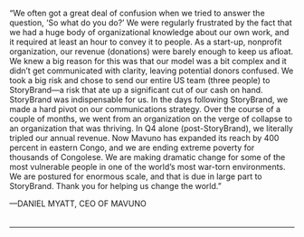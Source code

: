 “We often got a great deal of confusion when we tried to answer the question, ‘So what do you do?’
We were regularly frustrated by the fact that we had a huge body of organizational knowledge about
our own work, and it required at least an hour to convey it to people. As a start-up, nonprofit
organization, our revenue (donations) were barely enough to keep us afloat. We knew a big reason for
this was that our model was a bit complex and it didn’t get communicated with clarity, leaving
potential donors confused. We took a big risk and chose to send our entire US team (three people) to
StoryBrand—a risk that ate up a significant cut of our cash on hand. StoryBrand was indispensable
for us. In the days following StoryBrand, we made a hard pivot on our communications strategy.
Over the course of a couple of months, we went from an organization on the verge of collapse to an
organization that was thriving. In Q4 alone (post-StoryBrand), we literally tripled our annual
revenue. Now Mavuno has expanded its reach by 400 percent in eastern Congo, and we are ending
extreme poverty for thousands of Congolese. We are making dramatic change for some of the most
vulnerable people in one of the world’s most war-torn environments. We are postured for enormous
scale, and that is due in large part to StoryBrand. Thank you for helping us change the world.”

—DANIEL MYATT, CEO OF MAVUNO

######

-----